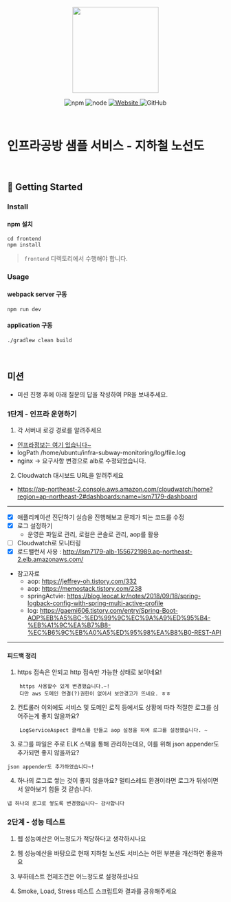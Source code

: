 <p align="center">
    <img width="200px;" src="https://raw.githubusercontent.com/woowacourse/atdd-subway-admin-frontend/master/images/main_logo.png"/>
</p>
<p align="center">
  <img alt="npm" src="https://img.shields.io/badge/npm-%3E%3D%205.5.0-blue">
  <img alt="node" src="https://img.shields.io/badge/node-%3E%3D%209.3.0-blue">
  <a href="https://edu.nextstep.camp/c/R89PYi5H" alt="nextstep atdd">
    <img alt="Website" src="https://img.shields.io/website?url=https%3A%2F%2Fedu.nextstep.camp%2Fc%2FR89PYi5H">
  </a>
  <img alt="GitHub" src="https://img.shields.io/github/license/next-step/atdd-subway-service">
</p>

<br>

# 인프라공방 샘플 서비스 - 지하철 노선도

<br>

## 🚀 Getting Started

### Install
#### npm 설치
```
cd frontend
npm install
```
> `frontend` 디렉토리에서 수행해야 합니다.

### Usage
#### webpack server 구동
```
npm run dev
```
#### application 구동
```
./gradlew clean build
```
<br>

## 미션

* 미션 진행 후에 아래 질문의 답을 작성하여 PR을 보내주세요.

### 1단계 - 인프라 운영하기
1. 각 서버내 로깅 경로를 알려주세요

* [인프라정보는 여기 있습니다~](https://github.com/lsm7179/infra-subway-deploy/tree/lsm7179#%EB%AF%B8%EC%85%98)
* logPath  /home/ubuntu/infra-subway-monitoring/log/file.log
* nginx -> 요구사항 변경으로 alb로 수정되었습니다. 
2. Cloudwatch 대시보드 URL을 알려주세요
* https://ap-northeast-2.console.aws.amazon.com/cloudwatch/home?region=ap-northeast-2#dashboards:name=lsm7179-dashboard
---
* [x] 애플리케이션 진단하기 실습을 진행해보고 문제가 되는 코드를 수정
* [x] 로그 설정하기
  * 운영은 파일로 관리, 로컬은 콘솔로 관리, aop를 활용
* [ ] Cloudwatch로 모니터링
* [x] 로드밸런서 사용 : http://lsm7179-alb-1556721989.ap-northeast-2.elb.amazonaws.com/
* 참고자료 
  * aop: https://jeffrey-oh.tistory.com/332
  * aop: https://memostack.tistory.com/238
  * springActvie: https://blog.leocat.kr/notes/2018/09/18/spring-logback-config-with-spring-multi-active-profile
  * log: https://gaemi606.tistory.com/entry/Spring-Boot-AOP%EB%A5%BC-%ED%99%9C%EC%9A%A9%ED%95%B4-%EB%A1%9C%EA%B7%B8-%EC%B6%9C%EB%A0%A5%ED%95%98%EA%B8%B0-REST-API
---
#### 피드백 정리
1. https 접속은 안되고 http 접속만 가능한 상태로 보이네요!
~~~
    https 사용할수 있게 변경했습니다.~!
    다만 aws 도메인 연결(?)권한이 없어서 보안경고가 뜨네요. ㅎㅎ
~~~
2. 컨트롤러 이외에도 서비스 및 도메인 로직 등에서도 상황에 따라 적절한 로그를 심어주는게 좋지 않을까요?
~~~
    LogServiceAspect 클래스를 만들고 aop 설정을 하여 로그를 설정했습니다. ~
~~~
3. 로그를 파일은 주로 ELK 스택을 통해 관리하는데요, 이를 위해 json appender도 추가되면 좋지 않을까요?
~~~
json appender도 추가하였습니다~! 
~~~
4. 하나의 로그로 쌓는 것이 좋지 않을까요? 멀티스레드 환경이라면 로그가 뒤섞이면서 알아보기 힘들 것 같습니다.
~~~
넵 하나의 로그로 쌓도록 변경했습니다~ 감사합니다
~~~

### 2단계 - 성능 테스트
1. 웹 성능예산은 어느정도가 적당하다고 생각하시나요

2. 웹 성능예산을 바탕으로 현재 지하철 노선도 서비스는 어떤 부분을 개선하면 좋을까요

3. 부하테스트 전제조건은 어느정도로 설정하셨나요

4. Smoke, Load, Stress 테스트 스크립트와 결과를 공유해주세요
